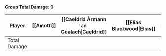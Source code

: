 

**Group Total Damage: 0**

| Player       | [[Amotti]] | [[Caeldrid Àrmann an Gealach\|Caeldrid]] | [[Elias Blackwood\|Elias]] | [[Gambit]] | [[Lythara Sunstrider\|Lythara]] | [[Sel]] | [[Wild Bill]] |
| ------------ | ---------- | ---------------------------------------- | -------------------------- | ---------- | ------------------------------- | ------- | ------------- |
| Total Damage |            |                                          |                            |            |                                 |         |               |

